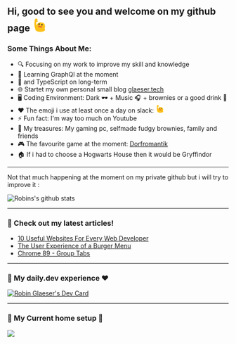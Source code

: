 ## Hi, good to see you and welcome on my github page <img width="30" src="https://github.com/Sinf4er/sinf4er/blob/main/waving.gif" alt="Here is a little bit about me!">

### Some Things About Me:

- 🔍 Focusing on my work to improve my skill and knowledge
- 🌱 Learning GraphQl at the moment
- 🔆 and TypeScript on long-term
- 🌐 Startet my own personal small blog [glaeser.tech](https://glaeser.tech/)
- 🖥️ Coding Environment: Dark 🕶️ + Music 🎧 + brownies or a good drink 🍹
- ❤️ The emoji i use at least once a day on slack: <img width="18" src="https://github.com/Sinf4er/sinf4er/blob/main/waving.gif" alt="Here is a little bit about me!">
- ⚡ Fun fact: I'm way too much on Youtube
- 💎 My treasures: My gaming pc, selfmade fudgy brownies, family and friends
- 🎮 The favourite game at the moment: [Dorfromantik](https://store.steampowered.com/app/1455840/Dorfromantik/)
- 🏠 If i had to choose a Hogwarts House then it would be Gryffindor

-----
Not that much happening at the moment on my private github but i will try to improve it : 

![Robins's github stats](https://github-readme-stats.vercel.app/api?username=sinf4er&show_icons=true&count_private=true&hide=issues,prs)

-----

### 📝 Check out my latest articles!

<!-- BLOG:START -->

- [10 Useful Websites For Every Web Developer](https://glaeser.tech/10-useful-websites)
- [The User Experience of a Burger Menu](https://glaeser.tech/the-user-experience-of-a-burger-menu)
- [Chrome 89 - Group Tabs](https://glaeser.tech/chrome-89-group-tabs)


<!-- BLOG:END -->

-----

### 📝 My daily.dev experience ❤️
<a href="https://app.daily.dev/Sinf4er"><img src="https://api.daily.dev/devcards/68af8b38d19740e4902eb572408beb82.png?r=1yk" width="250" alt="Robin Glaeser's Dev Card"/></a>

-----
### 📝 My Current home setup 🚂
<a title="System requirements and Rate my PC tool - all at PCGameBenchmark" href="https://www.pcgamebenchmark.com/ratemypc?cpu=amd-ryzen-7-pro-1700x&memory=32gb&gpu=nvidia-geforce-gtx-1080-ti&platform=windows"><img src="https://www.pcgamebenchmark.com/signature/amd-ryzen-7-pro-1700x/32gb/nvidia-geforce-gtx-1080-ti/forum.png"></a>
